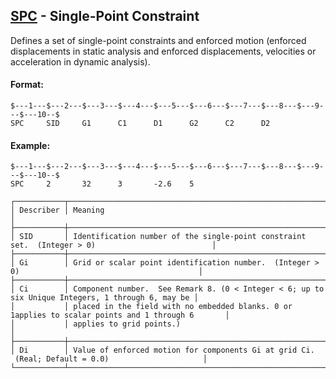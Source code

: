 ## [SPC](https://nexus.hexagon.com/documentationcenter/bundle/MSC_Nastran_2022.4/page/Nastran_Combined_Book/qrg/bulkqrs/TOC.SPC.xhtml) - Single-Point Constraint

Defines a set of single-point constraints and enforced motion (enforced displacements in static analysis and enforced displacements, velocities or acceleration in dynamic analysis).

#### Format:

```nastran
$---1---$---2---$---3---$---4---$---5---$---6---$---7---$---8---$---9---$---10--$
SPC     SID     G1      C1      D1      G2      C2      D2                      
```

#### Example:

```nastran
$---1---$---2---$---3---$---4---$---5---$---6---$---7---$---8---$---9---$---10--$
SPC     2       32      3       -2.6    5                                       
```

```text
┌───────────┬───────────────────────────────────────────────────────────────────────────────────────────────────┐
│ Describer │ Meaning                                                                                           │
├───────────┼───────────────────────────────────────────────────────────────────────────────────────────────────┤
│ SID       │ Identification number of the single-point constraint set.  (Integer > 0)                          │
├───────────┼───────────────────────────────────────────────────────────────────────────────────────────────────┤
│ Gi        │ Grid or scalar point identification number.  (Integer > 0)                                        │
├───────────┼───────────────────────────────────────────────────────────────────────────────────────────────────┤
│ Ci        │ Component number.  See Remark 8. (0 < Integer < 6; up to six Unique Integers, 1 through 6, may be │
│           │ placed in the field with no embedded blanks. 0 or 1applies to scalar points and 1 through 6       │
│           │ applies to grid points.)                                                                          │
├───────────┼───────────────────────────────────────────────────────────────────────────────────────────────────┤
│ Di        │ Value of enforced motion for components Gi at grid Ci.  (Real; Default = 0.0)                     │
└───────────┴───────────────────────────────────────────────────────────────────────────────────────────────────┘
```
